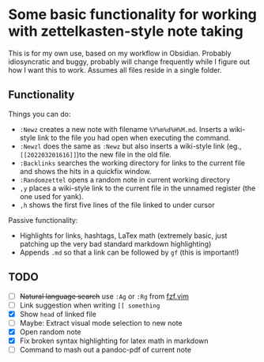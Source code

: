 # Some basic functionality for working with zettelkasten-style note taking

This is for my own use, based on my workflow in Obsidian. Probably
idiosyncratic and buggy, probably will change frequently while I figure out how
I want this to work. Assumes all files reside in a single folder.

## Functionality
Things you can do:
* `:Newz` creates a new note with filename `%Y%m%d%H%M.md`. Inserts a
  wiki-style link to the file you had open when executing the command.
* `:Newzl` does the same as `:Newz` but also inserts a wiki-style link (eg.,
  `[[202203201616]]`)to the new file in the old file.
* `:Backlinks` searches the working directory for links to the current file and
  shows the hits in a quickfix window.
* `:Randomzettel` opens a random note in current working directory
* `,y` places a wiki-style link to the current file in the unnamed register
  (the one used for yank).
* `,h` shows the first  five lines of the file linked to under cursor

Passive functionality:
* Highlights for links, hashtags, LaTex math (extremely basic, just patching up the very bad standard markdown highlighting)
* Appends `.md` so that a link can be followed by `gf` (this is important!)

## TODO
* [ ] ~~Natural language search~~ use `:Ag` or `:Rg` from
  [fzf.vim](https://github.com/junegunn/fzf.vim)
* [ ] Link suggestion when writing `[[ something`
* [x] Show `head` of linked file
* [ ] Maybe: Extract visual mode selection to new note 
* [x] Open random note
* [x] Fix broken syntax highlighting for latex math in markdown
* [ ] Command to mash out a pandoc-pdf of current note
